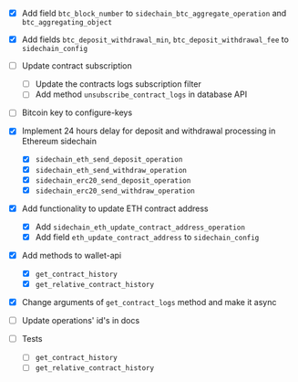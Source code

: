 * [x] Add field `btc_block_number` to `sidechain_btc_aggregate_operation` and `btc_aggregating_object`
* [x] Add fields `btc_deposit_withdrawal_min`, `btc_deposit_withdrawal_fee` to `sidechain_config`
* [ ] Update contract subscription
	* [ ] Update the contracts logs subscription filter
	* [ ] Add method `unsubscribe_contract_logs` in database API
* [ ] Bitcoin key to configure-keys
* [x] Implement 24 hours delay for deposit and withdrawal processing in Ethereum sidechain
	* [x] `sidechain_eth_send_deposit_operation`
	* [x] `sidechain_eth_send_withdraw_operation`
	* [x] `sidechain_erc20_send_deposit_operation`
	* [x] `sidechain_erc20_send_withdraw_operation`
* [x] Add functionality to update ETH contract address
	* [x] Add `sidechain_eth_update_contract_address_operation`
	* [x] Add field `eth_update_contract_address` to `sidechain_config`
* [x] Add methods to wallet-api
	* [x] `get_contract_history`
	* [x] `get_relative_contract_history`
* [x] Change arguments of `get_contract_logs` method and make it async

* [ ] Update operations' id's in docs
* [ ] Tests
	* [ ] `get_contract_history`
	* [ ] `get_relative_contract_history`
